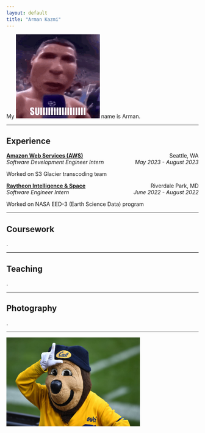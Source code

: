 ```yaml
---
layout: default
title: "Arman Kazmi"
---
```


My <img class="profile-picture" src="/assets/img/logo.GIF"> name is Arman.

---

## Experience

<p style="text-align:left;">
    <strong><a href="https://aws.amazon.com/">Amazon Web Services (AWS)</a></strong>
    <span style="float:right;">
        Seattle, WA
    </span><br>
    <i>
        Software Development Engineer Intern
        <span style="float:right;">
            May 2023 - August 2023
        </span>
    </i>
</p>

Worked on S3 Glacier transcoding team

<p style="text-align:left;">
    <strong><a href="https://www.raytheonintelligenceandspace.com/">Raytheon Intelligence & Space</a></strong>
    <span style="float:right;">
        Riverdale Park, MD
    </span><br>
    <i>
        Software Engineer Intern
        <span style="float:right;">
            June 2022 - August 2022
        </span>
    </i>
</p>

Worked on NASA EED-3 (Earth Science Data) program

---

## Coursework

.

---

## Teaching

.

---

## Photography

.

---

<img style="width:350px;" src="/assets/img/oski.JPG"/>
